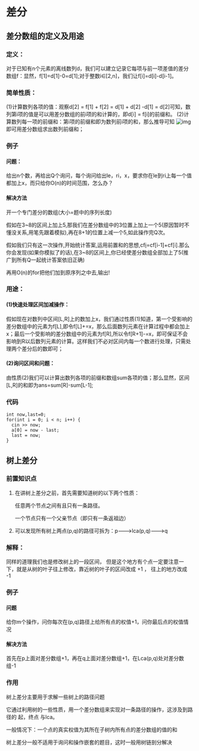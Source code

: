 # 差分

## 差分数组的定义及用途

### 定义：

对于已知有n个元素的离线数列d，我们可以建立记录它每项与前一项差值的差分数组f：显然，f[1]=d[1]-0=d[1];对于整数i∈[2,n]，我们让f[i]=d[i]-d[i-1]。

### 简单性质：

(1)计算数列各项的值：观察d[2] = f[1] + f[2] = d[1] + d[2] -d[1] = d[2]可知，数列第i项的值是可以用差分数组的前i项的和计算的，即d[i] = f[i]的前缀和。
(2)计算数列每一项的前缀和：第i项的前缀和即为数列前i项的和，那么推导可知
![img](https://images2017.cnblogs.com/blog/1296534/201802/1296534-20180209192534420-1693228814.png)
即可用差分数组求出数列前缀和；

### 例子

#### 问题：

给出n个数，再给出Q个询问，每个询问给出le，ri，x，要求你在le到ri上每一个值都加上x，而只给你O(n)的时间范围，怎么办？

#### 解决方法

开一个专门差分的数组(大小=题中的序列长度)

假如在3~8的区间上加上5,那我们在差分数组中的3位置上加上一个5(原因暂时不懂没关系,用笔先跟着模拟),再在8+1的位置上减一个5,如此操作完Q次。

假如我们只有这一次操作,开始统计答案,运用前置和的思想,cf[i](差分)=cf[i-1]+cf[i].那么你会发现(如果你模拟了的话),在3~8的区间上,你已经使差分数组全部加上了5(推广到所有Q一起统计答案依旧正确)

再用O(n)的for把他们加到原序列之中去,输出!

### 用途：

#### (1)快速处理区间加减操作：

假如现在对数列中区间[L,R]上的数加上x，我们通过性质(1)知道，第一个受影响的差分数组中的元素为f[L],即令f[L]+=x，那么后面数列元素在计算过程中都会加上x；最后一个受影响的差分数组中的元素为f[R],所以令f[R+1]-=x，即可保证不会影响到R以后数列元素的计算。这样我们不必对区间内每一个数进行处理，只需处理两个差分后的数即可；

#### (2)询问区间和问题：

由性质(2)我们可以计算出数列各项的前缀和数组sum各项的值；那么显然，区间[L,R]的和即为ans=sum[R]-sum[L-1];

### 代码

```
int now,last=0;
for(int i = 0; i < n; i++) {
  cin >> now;
  a[0] = now - last;
  last = now;
}
```

## 树上差分

### 前置知识点

1. 在讲树上差分之前，首先需要知道树的以下两个性质：

   任意两个节点之间有且只有一条路径。

   一个节点只有一个父亲节点（即只有一条返祖边）

2. 可以发现所有树上两点(p,q)的路径可拆为：p--->lca(p,q)--->q

### 解释：

同样的道理我们也是修改树上的一段区间， 但是这个地方有个点一定要注意一下，就是从树的叶子往上修改，靠近树的叶子的区间改成 +1 ， 往上的地方改成 -1 

### 例子

#### 问题

给你m个操作，问你每次在(p,q)路径上给所有点的权值+1，问你最后点的权值情况

#### 解决方法

首先在p上面对差分数组+1，再在q上面对差分数组+1，在Lca(p,q)处对差分数组-1

### 作用

树上差分主要用于求解一些树上的路径问题

它通过利用树的一些性质，用一个差分数组来实现对一条路径的操作，这涉及到路径的 起，终点 与lca。

一般情况下：一个点的真实权值为其所在子树内所有点的差分数组的值的和

树上差分一般不适用于询问和操作嵌套的题目，这时一般用树链剖分解决



